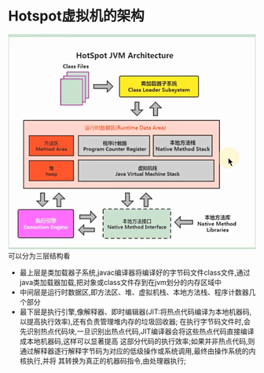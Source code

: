 # Hotspot虚拟机的架构
  ![](../image/JVM架构图.png)
  可以分为三层结构看
  - 最上层是类加载器子系统,javac编译器将编译好的字节码文件class文件,通过java类加载器加载,把对象或class文件存到在jvm划分的内存区域中
  - 中间层是运行时数据区,即方法区、堆、虚拟机栈、本地方法栈、程序计数器几个部分
  - 最下层是执行引擎,像解释器、即时编辑器(JIT:将热点代码编译为本地机器码,以提高执行效率),还有负责管理堆内存的垃圾回收器;
  在执行字节码文件时,会先识别热点代码块,一旦识别出热点代码,JIT编译器会将这些热点代码直接编译成本地机器码,这样可以显著提高
  这部分代码的执行效率;如果并非热点代码,则通过解释器逐行解释字节码为对应的低级操作或系统调用,最终由操作系统的内核执行,并将
  其转换为真正的机器码指令,由处理器执行;
